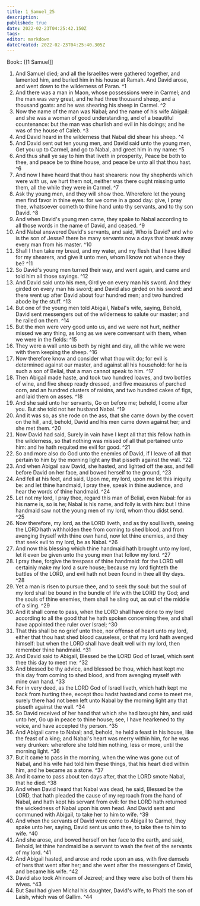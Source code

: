 ```yaml
---
title: 1_Samuel_25
description: 
published: true
date: 2022-02-23T04:25:42.150Z
tags: 
editor: markdown
dateCreated: 2022-02-23T04:25:40.305Z
---
```


 Book:: [[1 Samuel]]
 1. And Samuel died; and all the Israelites were gathered together, and lamented him, and buried him in his house at Ramah. And David arose, and went down to the wilderness of Paran. ^1
 2. And there was a man in Maon, whose possessions were in Carmel; and the man was very great, and he had three thousand sheep, and a thousand goats: and he was shearing his sheep in Carmel. ^2
 3. Now the name of the man was Nabal; and the name of his wife Abigail: and she was a woman of good understanding, and of a beautiful countenance: but the man was churlish and evil in his doings; and he was of the house of Caleb. ^3
 4. And David heard in the wilderness that Nabal did shear his sheep. ^4
 5. And David sent out ten young men, and David said unto the young men, Get you up to Carmel, and go to Nabal, and greet him in my name: ^5
 6. And thus shall ye say to him that liveth in prosperity, Peace be both to thee, and peace be to thine house, and peace be unto all that thou hast. ^6
 7. And now I have heard that thou hast shearers: now thy shepherds which were with us, we hurt them not, neither was there ought missing unto them, all the while they were in Carmel. ^7
 8. Ask thy young men, and they will show thee. Wherefore let the young men find favor in thine eyes: for we come in a good day: give, I pray thee, whatsoever cometh to thine hand unto thy servants, and to thy son David. ^8
 9. And when David's young men came, they spake to Nabal according to all those words in the name of David, and ceased. ^9
 10. And Nabal answered David's servants, and said, Who is David? and who is the son of Jesse? there be many servants now a days that break away every man from his master. ^10
 11. Shall I then take my bread, and my water, and my flesh that I have killed for my shearers, and give it unto men, whom I know not whence they be? ^11
 12. So David's young men turned their way, and went again, and came and told him all those sayings. ^12
 13. And David said unto his men, Gird ye on every man his sword. And they girded on every man his sword; and David also girded on his sword: and there went up after David about four hundred men; and two hundred abode by the stuff. ^13
 14. But one of the young men told Abigail, Nabal's wife, saying, Behold, David sent messengers out of the wilderness to salute our master; and he railed on them. ^14
 15. But the men were very good unto us, and we were not hurt, neither missed we any thing, as long as we were conversant with them, when we were in the fields: ^15
 16. They were a wall unto us both by night and day, all the while we were with them keeping the sheep. ^16
 17. Now therefore know and consider what thou wilt do; for evil is determined against our master, and against all his household: for he is such a son of Belial, that a man cannot speak to him. ^17
 18. Then Abigail made haste, and took two hundred loaves, and two bottles of wine, and five sheep ready dressed, and five measures of parched corn, and an hundred clusters of raisins, and two hundred cakes of figs, and laid them on asses. ^18
 19. And she said unto her servants, Go on before me; behold, I come after you. But she told not her husband Nabal. ^19
 20. And it was so, as she rode on the ass, that she came down by the covert on the hill, and, behold, David and his men came down against her; and she met them. ^20
 21. Now David had said, Surely in vain have I kept all that this fellow hath in the wilderness, so that nothing was missed of all that pertained unto him: and he hath requited me evil for good. ^21
 22. So and more also do God unto the enemies of David, if I leave of all that pertain to him by the morning light any that pisseth against the wall. ^22
 23. And when Abigail saw David, she hasted, and lighted off the ass, and fell before David on her face, and bowed herself to the ground, ^23
 24. And fell at his feet, and said, Upon me, my lord, upon me let this iniquity be: and let thine handmaid, I pray thee, speak in thine audience, and hear the words of thine handmaid. ^24
 25. Let not my lord, I pray thee, regard this man of Belial, even Nabal: for as his name is, so is he; Nabal is his name, and folly is with him: but I thine handmaid saw not the young men of my lord, whom thou didst send. ^25
 26. Now therefore, my lord, as the LORD liveth, and as thy soul liveth, seeing the LORD hath withholden thee from coming to shed blood, and from avenging thyself with thine own hand, now let thine enemies, and they that seek evil to my lord, be as Nabal. ^26
 27. And now this blessing which thine handmaid hath brought unto my lord, let it even be given unto the young men that follow my lord. ^27
 28. I pray thee, forgive the trespass of thine handmaid: for the LORD will certainly make my lord a sure house; because my lord fighteth the battles of the LORD, and evil hath not been found in thee all thy days. ^28
 29. Yet a man is risen to pursue thee, and to seek thy soul: but the soul of my lord shall be bound in the bundle of life with the LORD thy God; and the souls of thine enemies, them shall he sling out, as out of the middle of a sling. ^29
 30. And it shall come to pass, when the LORD shall have done to my lord according to all the good that he hath spoken concerning thee, and shall have appointed thee ruler over Israel; ^30
 31. That this shall be no grief unto thee, nor offense of heart unto my lord, either that thou hast shed blood causeless, or that my lord hath avenged himself: but when the LORD shall have dealt well with my lord, then remember thine handmaid. ^31
 32. And David said to Abigail, Blessed be the LORD God of Israel, which sent thee this day to meet me: ^32
 33. And blessed be thy advice, and blessed be thou, which hast kept me this day from coming to shed blood, and from avenging myself with mine own hand. ^33
 34. For in very deed, as the LORD God of Israel liveth, which hath kept me back from hurting thee, except thou hadst hasted and come to meet me, surely there had not been left unto Nabal by the morning light any that pisseth against the wall. ^34
 35. So David received of her hand that which she had brought him, and said unto her, Go up in peace to thine house; see, I have hearkened to thy voice, and have accepted thy person. ^35
 36. And Abigail came to Nabal; and, behold, he held a feast in his house, like the feast of a king; and Nabal's heart was merry within him, for he was very drunken: wherefore she told him nothing, less or more, until the morning light. ^36
 37. But it came to pass in the morning, when the wine was gone out of Nabal, and his wife had told him these things, that his heart died within him, and he became as a stone. ^37
 38. And it came to pass about ten days after, that the LORD smote Nabal, that he died. ^38
 39. And when David heard that Nabal was dead, he said, Blessed be the LORD, that hath pleaded the cause of my reproach from the hand of Nabal, and hath kept his servant from evil: for the LORD hath returned the wickedness of Nabal upon his own head. And David sent and communed with Abigail, to take her to him to wife. ^39
 40. And when the servants of David were come to Abigail to Carmel, they spake unto her, saying, David sent us unto thee, to take thee to him to wife. ^40
 41. And she arose, and bowed herself on her face to the earth, and said, Behold, let thine handmaid be a servant to wash the feet of the servants of my lord. ^41
 42. And Abigail hasted, and arose and rode upon an ass, with five damsels of hers that went after her; and she went after the messengers of David, and became his wife. ^42
 43. David also took Ahinoam of Jezreel; and they were also both of them his wives. ^43
 44. But Saul had given Michal his daughter, David's wife, to Phalti the son of Laish, which was of Gallim. ^44
